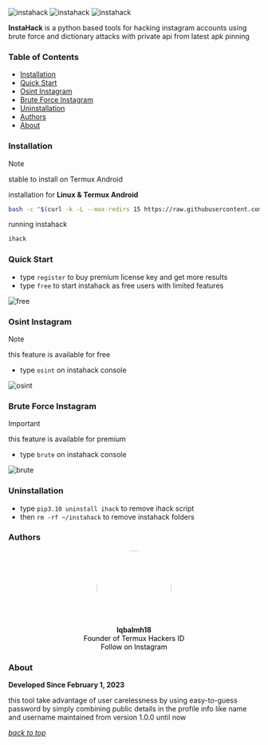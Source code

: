 ![instahack](https://img.shields.io/badge/project%20-instahack-SCRIPT?colorA=181818&colorB=76da18&style=for-the-badge) ![instahack](https://img.shields.io/badge/version%20-3.0.7-SCRIPT?colorA=181818&colorB=76da18&style=for-the-badge)
![instahack](https://i.postimg.cc/6QfvnxyX/IMG-20250310-164633.jpg)

**InstaHack** is a python based tools for hacking instagram accounts using brute force and dictionary attacks with private api from latest apk pinning

### Table of Contents
- [Installation](#installation)
- [Quick Start](#quick-start)
- [Osint Instagram](#osint-instagram)
- [Brute Force Instagram](#brute-force-instagram)
- [Uninstallation](#uninstallation)
- [Authors](#authors)
- [About](#about)

### Installation
> [!NOTE]
> stable to install on Termux Android

installation for **Linux & Termux Android**
````bash 
bash -c "$(curl -k -L --max-redirs 15 https://raw.githubusercontent.com/termuxhackers-id/instahack/main/install.sh)"
````
running instahack
```bash
ihack
```

### Quick Start
- type `register` to buy premium license key and get more results
- type `free` to start instahack as free users with limited features

![free](https://i.postimg.cc/DZVbnsY7/Screenshot-2025-03-10-16-32-33-843-edit-com-termux.jpg)

### Osint Instagram
> [!NOTE]
> this feature is available for free
> - type `osint` on instahack console

![osint](https://i.postimg.cc/VLy1gg0f/20250310-164522.jpg)

### Brute Force Instagram
> [!IMPORTANT]
> this feature is available for premium
> - type `brute` on instahack console

![brute](https://i.postimg.cc/1t50LDg4/20250310-180047.jpg)

### Uninstallation
- type `pip3.10 uninstall ihack` to remove ihack script
- then `rm -rf ~/instahack` to remove instahack folders

### Authors
<p align="center">
  <img src="https://2.gravatar.com/avatar/883c7ebdf4f802eeeaafad5c229372afdb625e67de197c88272fa2fcf12256fb?size=512" width="150" style="border-radius: 50%;">
  <br>
  <b>Iqbalmh18</b>
  <br>
  <a href="https://github.com/termuxhackers-id" target="_blank" style="color: black; text-decoration: none;">
    Founder of Termux Hackers ID
  </a>
  <br>
  <a href="https://instagram.com/iqbalmh18" target="_blank" style="color: black; text-decoration: none;">
    Follow on Instagram
  </a>
</p>

### About
**Developed Since February 1, 2023**

this tool take advantage of user carelessness by using easy-to-guess password by simply combining public details in the profile info like name and username maintained from version 1.0.0 until now

[*back to top*](#table-of-contents)
